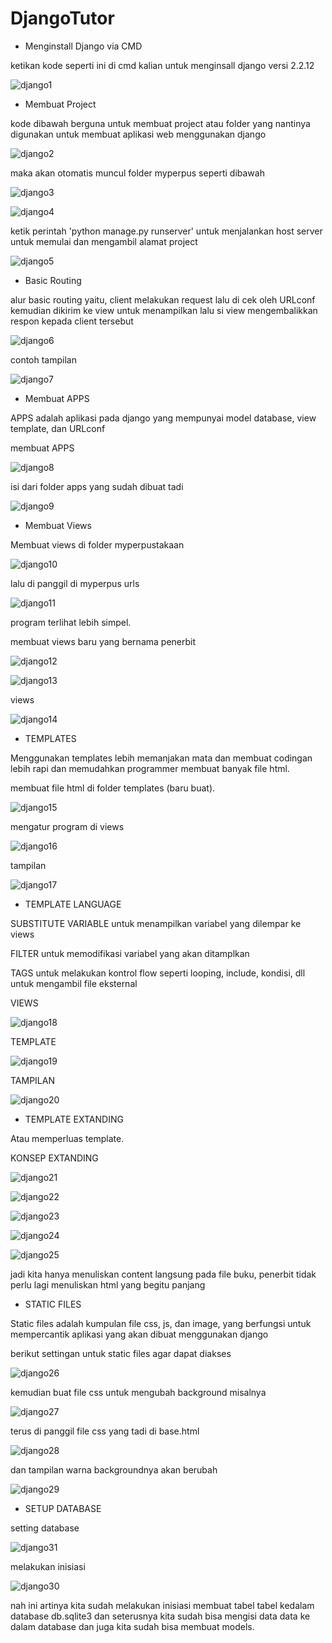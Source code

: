 # DjangoTutor


- Menginstall Django via CMD

ketikan kode seperti ini di cmd kalian untuk menginsall django versi 2.2.12

![django1](https://user-images.githubusercontent.com/92988781/167986984-f9f90fa5-101d-4843-9f7d-d89c53898b8a.png)


- Membuat Project

kode dibawah berguna untuk membuat project atau folder yang nantinya digunakan untuk membuat aplikasi web menggunakan django

![django2](https://user-images.githubusercontent.com/92988781/167987519-b2a0690f-8458-4544-83fc-aeb7f1fcc579.png)

maka akan otomatis muncul folder myperpus seperti dibawah 

![django3](https://user-images.githubusercontent.com/92988781/167987813-1ca93fa3-7be6-4177-8568-9818e07c77a0.png)

![django4](https://user-images.githubusercontent.com/92988781/167987843-2f13e1a4-9028-4058-86c7-4f5c821c3cd9.png)

ketik perintah 'python manage.py runserver' untuk menjalankan host server untuk memulai dan mengambil alamat project

![django5](https://user-images.githubusercontent.com/92988781/167988411-53e80e4b-069f-4f5d-af41-eb4955000d8d.png)

- Basic Routing

alur basic routing yaitu, client melakukan request lalu di cek oleh URLconf kemudian dikirim ke view untuk menampilkan lalu si view mengembalikkan respon kepada client tersebut

![django6](https://user-images.githubusercontent.com/92988781/168028122-7de83c54-afb1-42f1-9c30-bbdee405e12a.png)

contoh tampilan

![django7](https://user-images.githubusercontent.com/92988781/168028625-bfcdc9f9-a86d-4eae-98ef-3b58c735e255.png)


- Membuat APPS

APPS adalah aplikasi pada django yang mempunyai model database, view template, dan URLconf

membuat APPS

![django8](https://user-images.githubusercontent.com/92988781/168030223-d6d8c03e-1052-4658-a199-f82ad33c8ec6.png)

isi dari folder apps yang sudah dibuat tadi

![django9](https://user-images.githubusercontent.com/92988781/168030998-7e956f10-24e0-4aaa-83a3-072df03a5a05.png)


- Membuat Views

Membuat views di folder myperpustakaan

![django10](https://user-images.githubusercontent.com/92988781/168084186-abe213b3-3199-4036-a5e7-92d3bd873120.png)

lalu di panggil di myperpus urls

![django11](https://user-images.githubusercontent.com/92988781/168084548-37c03294-a849-4c5f-ba5d-f5a8b2f8787d.png)

program terlihat lebih simpel.

membuat views baru yang bernama penerbit

![django12](https://user-images.githubusercontent.com/92988781/168086558-77da2b6c-1374-4846-a44b-e2f00e84dd4d.png)

![django13](https://user-images.githubusercontent.com/92988781/168086602-a1175a77-cd74-43f4-b48f-1bbc8cb4433e.png)

views

![django14](https://user-images.githubusercontent.com/92988781/168086671-4ae9f5ab-1d4e-4bed-bc1b-9740fd443c2a.png)

- TEMPLATES

Menggunakan templates lebih memanjakan mata dan membuat codingan lebih rapi dan memudahkan programmer membuat banyak file html.

membuat file html di folder templates (baru buat).

![django15](https://user-images.githubusercontent.com/92988781/168091044-e93a0f3e-485d-438b-ad26-81c94a25c845.png)

mengatur program di views

![django16](https://user-images.githubusercontent.com/92988781/168091174-53c8943e-9ae6-4503-a7a6-ca36cde74a46.png)

tampilan

![django17](https://user-images.githubusercontent.com/92988781/168091270-7dc02519-f359-480c-b70a-41cac45f359e.png)

- TEMPLATE LANGUAGE

SUBSTITUTE VARIABLE untuk menampilkan variabel yang dilempar ke views 

FILTER untuk memodifikasi variabel yang akan ditamplkan

TAGS untuk melakukan kontrol flow seperti looping, include, kondisi, dll untuk mengambil file eksternal

VIEWS

![django18](https://user-images.githubusercontent.com/92988781/168224612-91c603f5-c83f-4db2-957c-fa356ecb8ac8.png)

TEMPLATE

![django19](https://user-images.githubusercontent.com/92988781/168224685-c142ea98-ffcf-4c77-bd80-874e8a11a7f9.png)

TAMPILAN

![django20](https://user-images.githubusercontent.com/92988781/168224755-15f5a1b0-38b5-43b0-bcc3-422a8061b76d.png)

- TEMPLATE EXTANDING

 Atau memperluas template.
 
 KONSEP EXTANDING
 
 ![django21](https://user-images.githubusercontent.com/92988781/168230194-d34f1127-c224-4779-b5ae-fa5fe6d63599.png)

![django22](https://user-images.githubusercontent.com/92988781/168230447-28415eae-05c9-446c-b56c-3310a852f658.png)

![django23](https://user-images.githubusercontent.com/92988781/168230487-a18c767e-1a97-4b91-815c-321a5a799753.png)

![django24](https://user-images.githubusercontent.com/92988781/168230599-68080c3f-8ca3-4caa-be2a-6fdcb798c5cb.png)

![django25](https://user-images.githubusercontent.com/92988781/168230637-fdebbf34-7459-4106-85d6-74e8399a2adf.png)


jadi kita hanya menuliskan content langsung pada file buku, penerbit tidak perlu lagi menuliskan html yang begitu panjang


- STATIC FILES

Static files adalah kumpulan file css, js, dan image, yang berfungsi untuk mempercantik aplikasi yang akan dibuat menggunakan django

berikut settingan untuk static files agar dapat diakses

![django26](https://user-images.githubusercontent.com/92988781/168477111-4e3fa43b-e7ad-4427-b1ff-c52a7f0d78bf.png)

kemudian buat file css untuk mengubah background misalnya

![django27](https://user-images.githubusercontent.com/92988781/168477154-b1a8e324-30ab-42f3-95a7-8365bc5dc88c.png)

terus di panggil file css yang tadi di base.html

![django28](https://user-images.githubusercontent.com/92988781/168477176-bc8e888d-e7f9-4e9d-9ffb-42befb98ca33.png)

dan tampilan warna backgroundnya akan berubah

![django29](https://user-images.githubusercontent.com/92988781/168477227-db7d97b2-df8e-4061-8675-ec2324c78784.png)


- SETUP DATABASE

setting database

![django31](https://user-images.githubusercontent.com/92988781/168980219-db49565b-41f2-4a2a-9e40-38da324cf122.png)

melakukan inisiasi

![django30](https://user-images.githubusercontent.com/92988781/168979737-3cc61c2c-ef57-4d8e-9241-b470cc8e0c62.png)

nah ini artinya kita sudah melakukan inisiasi membuat tabel tabel kedalam database db.sqlite3 dan seterusnya kita sudah bisa mengisi data data ke dalam database dan juga kita sudah bisa membuat models.


